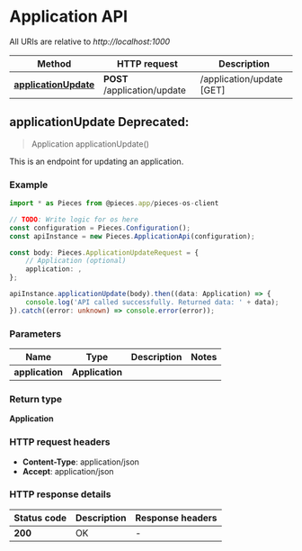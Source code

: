 # Application API

All URIs are relative to *http://localhost:1000*

Method | HTTP request | Description
------------- | ------------- | -------------
[**applicationUpdate**](ApplicationApi#applicationupdate) | **POST** /application/update | /application/update [GET]


## **applicationUpdate** Deprecated: 
> Application applicationUpdate()

This is an endpoint for updating an application.

### Example

```typescript
import * as Pieces from @pieces.app/pieces-os-client

// TODO: Write logic for os here
const configuration = Pieces.Configuration();
const apiInstance = new Pieces.ApplicationApi(configuration);

const body: Pieces.ApplicationUpdateRequest = {
    // Application (optional)
    application: ,
};

apiInstance.applicationUpdate(body).then((data: Application) => {
    console.log('API called successfully. Returned data: ' + data);
}).catch((error: unknown) => console.error(error));
```

### Parameters

Name | Type | Description  | Notes
------------- | ------------- | ------------- | -------------
 **application** | **Application**|  |


### Return type

**Application**

### HTTP request headers

- **Content-Type**: application/json
- **Accept**: application/json


### HTTP response details
| Status code | Description | Response headers |
|-------------|-------------|------------------|
**200** | OK |  -  |




